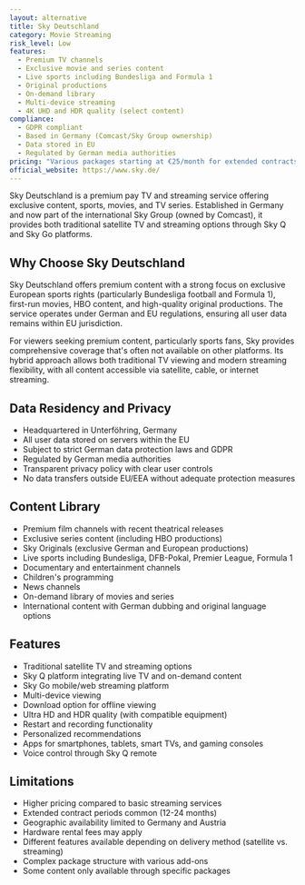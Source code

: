 ```yaml
---
layout: alternative
title: Sky Deutschland
category: Movie Streaming
risk_level: Low
features:
  - Premium TV channels
  - Exclusive movie and series content
  - Live sports including Bundesliga and Formula 1
  - Original productions
  - On-demand library
  - Multi-device streaming
  - 4K UHD and HDR quality (select content)
compliance:
  - GDPR compliant
  - Based in Germany (Comcast/Sky Group ownership)
  - Data stored in EU
  - Regulated by German media authorities
pricing: "Various packages starting at €25/month for extended contracts, hardware rental may apply"
official_website: https://www.sky.de/
---
```


Sky Deutschland is a premium pay TV and streaming service offering exclusive content, sports, movies, and TV series. Established in Germany and now part of the international Sky Group (owned by Comcast), it provides both traditional satellite TV and streaming options through Sky Q and Sky Go platforms.

## Why Choose Sky Deutschland

Sky Deutschland offers premium content with a strong focus on exclusive European sports rights (particularly Bundesliga football and Formula 1), first-run movies, HBO content, and high-quality original productions. The service operates under German and EU regulations, ensuring all user data remains within EU jurisdiction.

For viewers seeking premium content, particularly sports fans, Sky provides comprehensive coverage that's often not available on other platforms. Its hybrid approach allows both traditional TV viewing and modern streaming flexibility, with all content accessible via satellite, cable, or internet streaming.

## Data Residency and Privacy

- Headquartered in Unterföhring, Germany
- All user data stored on servers within the EU
- Subject to strict German data protection laws and GDPR
- Regulated by German media authorities
- Transparent privacy policy with clear user controls
- No data transfers outside EU/EEA without adequate protection measures

## Content Library

- Premium film channels with recent theatrical releases
- Exclusive series content (including HBO productions)
- Sky Originals (exclusive German and European productions)
- Live sports including Bundesliga, DFB-Pokal, Premier League, Formula 1
- Documentary and entertainment channels
- Children's programming
- News channels
- On-demand library of movies and series
- International content with German dubbing and original language options

## Features

- Traditional satellite TV and streaming options
- Sky Q platform integrating live TV and on-demand content
- Sky Go mobile/web streaming platform
- Multi-device viewing
- Download option for offline viewing
- Ultra HD and HDR quality (with compatible equipment)
- Restart and recording functionality
- Personalized recommendations
- Apps for smartphones, tablets, smart TVs, and gaming consoles
- Voice control through Sky Q remote

## Limitations

- Higher pricing compared to basic streaming services
- Extended contract periods common (12-24 months)
- Geographic availability limited to Germany and Austria
- Hardware rental fees may apply
- Different features available depending on delivery method (satellite vs. streaming)
- Complex package structure with various add-ons
- Some content only available through specific packages